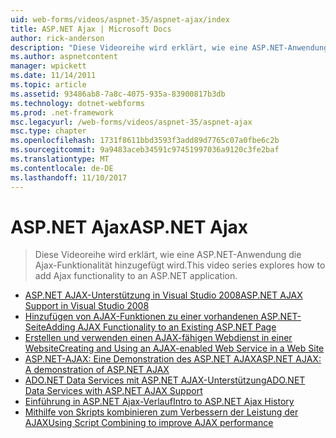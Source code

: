```yaml
---
uid: web-forms/videos/aspnet-35/aspnet-ajax/index
title: ASP.NET Ajax | Microsoft Docs
author: rick-anderson
description: "Diese Videoreihe wird erklärt, wie eine ASP.NET-Anwendung die Ajax-Funktionalität hinzugefügt wird."
ms.author: aspnetcontent
manager: wpickett
ms.date: 11/14/2011
ms.topic: article
ms.assetid: 93486ab8-7a8c-4075-935a-83900817b3db
ms.technology: dotnet-webforms
ms.prod: .net-framework
msc.legacyurl: /web-forms/videos/aspnet-35/aspnet-ajax
msc.type: chapter
ms.openlocfilehash: 1731f8611bbd3593f3add89d7765c07a0fbe6c2b
ms.sourcegitcommit: 9a9483aceb34591c97451997036a9120c3fe2baf
ms.translationtype: MT
ms.contentlocale: de-DE
ms.lasthandoff: 11/10/2017
---
```

<a name="aspnet-ajax"></a><span data-ttu-id="60594-103">ASP.NET Ajax</span><span class="sxs-lookup"><span data-stu-id="60594-103">ASP.NET Ajax</span></span>
====================
> <span data-ttu-id="60594-104">Diese Videoreihe wird erklärt, wie eine ASP.NET-Anwendung die Ajax-Funktionalität hinzugefügt wird.</span><span class="sxs-lookup"><span data-stu-id="60594-104">This video series explores how to add Ajax functionality to an ASP.NET application.</span></span>


- [<span data-ttu-id="60594-105">ASP.NET AJAX-Unterstützung in Visual Studio 2008</span><span class="sxs-lookup"><span data-stu-id="60594-105">ASP.NET AJAX Support in Visual Studio 2008</span></span>](aspnet-ajax-support-in-visual-studio-2008.md)
- [<span data-ttu-id="60594-106">Hinzufügen von AJAX-Funktionen zu einer vorhandenen ASP.NET-Seite</span><span class="sxs-lookup"><span data-stu-id="60594-106">Adding AJAX Functionality to an Existing ASP.NET Page</span></span>](adding-ajax-functionality-to-an-existing-aspnet-page.md)
- [<span data-ttu-id="60594-107">Erstellen und verwenden einen AJAX-fähigen Webdienst in einer Website</span><span class="sxs-lookup"><span data-stu-id="60594-107">Creating and Using an AJAX-enabled Web Service in a Web Site</span></span>](creating-and-using-an-ajax-enabled-web-service-in-a-web-site.md)
- [<span data-ttu-id="60594-108">ASP.NET-AJAX: Eine Demonstration des ASP.NET AJAX</span><span class="sxs-lookup"><span data-stu-id="60594-108">ASP.NET AJAX: A demonstration of ASP.NET AJAX</span></span>](aspnet-ajax-a-demonstration-of-aspnet-ajax.md)
- [<span data-ttu-id="60594-109">ADO.NET Data Services mit ASP.NET AJAX-Unterstützung</span><span class="sxs-lookup"><span data-stu-id="60594-109">ADO.NET Data Services with ASP.NET AJAX Support</span></span>](adonet-data-services-with-aspnet-ajax-support.md)
- [<span data-ttu-id="60594-110">Einführung in ASP.NET Ajax-Verlauf</span><span class="sxs-lookup"><span data-stu-id="60594-110">Intro to ASP.NET Ajax History</span></span>](introduction-to-aspnet-ajax-history.md)
- [<span data-ttu-id="60594-111">Mithilfe von Skripts kombinieren zum Verbessern der Leistung der AJAX</span><span class="sxs-lookup"><span data-stu-id="60594-111">Using Script Combining to improve AJAX performance</span></span>](using-script-combining-to-improve-ajax-performance.md)

